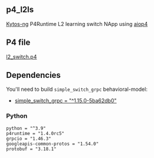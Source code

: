 ## p4_l2ls

[Kytos-ng](https://github.com/kytos-ng/kytos) P4Runtime L2 learning switch NApp using [aiop4](https://github.com/viniarck/aiop4)

## P4 file

[l2_switch.p4](./l2_switch/l2_switch.p4)

## Dependencies

You'll need to build `simple_switch_grpc` behavioral-model:

- [simple_switch_grpc = "^1.15.0-5ba62db0"](https://github.com/p4lang/behavioral-model/blob/main/targets/simple_switch_grpc/README.md)

### Python

```
python = "^3.9"
p4runtime = "1.4.0rc5"
grpcio = "1.46.3"
googleapis-common-protos = "1.54.0"
protobuf = "3.18.1"
```
